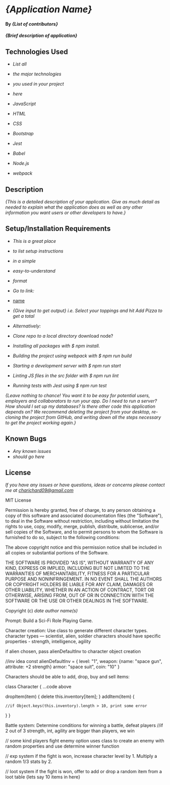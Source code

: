 # _{Application Name}_

#### By _**{List of contributors}**_

#### _{Brief description of application}_

## Technologies Used

* _List all_
* _the major technologies_
* _you used in your project_
* _here_

* _JavaScript_
* _HTML_
* _CSS_
* _Bootstrap_
* _Jest_
* _Babel_
* _Node.js_ 
* _webpack_

## Description

_{This is a detailed description of your application. Give as much detail as needed to explain what the application does as well as any other information you want users or other developers to have.}_

## Setup/Installation Requirements

* _This is a great place_
* _to list setup instructions_
* _in a simple_
* _easy-to-understand_
* _format_

* _Go to link:_
* [name](https://charichard09.github.io/name)
* _{Give input to get output} i.e. Select your toppings and hit Add Pizza to get a total_

* _Alternatively:_
* _Clone repo to a local directory_
download node?
* _Installing all packages with $ npm install._
* _Building the project using webpack with $ npm run build_
* _Starting a development server with $ npm run start_
* _Linting JS files in the src folder with $ npm run lint_
* _Running tests with Jest using $ npm run test_

_{Leave nothing to chance! You want it to be easy for potential users, employers and collaborators to run your app. Do I need to run a server? How should I set up my databases? Is there other code this application depends on? We recommend deleting the project from your desktop, re-cloning the project from GitHub, and writing down all the steps necessary to get the project working again.}_

## Known Bugs

* _Any known issues_
* _should go here_

## License

_If you have any issues or have questions, ideas or concerns please contact me at [charichard09@gmail.com](mailto:charichard09@gmail.com)_

MIT License

Permission is hereby granted, free of charge, to any person obtaining a copy
of this software and associated documentation files (the "Software"), to deal
in the Software without restriction, including without limitation the rights
to use, copy, modify, merge, publish, distribute, sublicense, and/or sell
copies of the Software, and to permit persons to whom the Software is
furnished to do so, subject to the following conditions:

The above copyright notice and this permission notice shall be included in all
copies or substantial portions of the Software.

THE SOFTWARE IS PROVIDED "AS IS", WITHOUT WARRANTY OF ANY KIND, EXPRESS OR
IMPLIED, INCLUDING BUT NOT LIMITED TO THE WARRANTIES OF MERCHANTABILITY,
FITNESS FOR A PARTICULAR PURPOSE AND NONINFRINGEMENT. IN NO EVENT SHALL THE
AUTHORS OR COPYRIGHT HOLDERS BE LIABLE FOR ANY CLAIM, DAMAGES OR OTHER
LIABILITY, WHETHER IN AN ACTION OF CONTRACT, TORT OR OTHERWISE, ARISING FROM,
OUT OF OR IN CONNECTION WITH THE SOFTWARE OR THE USE OR OTHER DEALINGS IN THE
SOFTWARE.

Copyright (c) _date_ _author name(s)_





Prompt: Build a Sci-Fi Role Playing Game.

Character creation: 
Use class to generate different character types. 
  character types — scientist, alien, soldier
  characters should have specific properties - strength, intelligence, agility

  if alien chosen, pass alienDefaultInv to character object creation

//inv idea
const alienDefaultInv = {
  level: "1",
  weapon: {name: "space gun", attribute: +2 strength}
  armor: "space suit",
  coin: "10"
  }

Characters should be able to add, drop, buy and sell items:

class Character {
  ...code above

  dropItem(item) {
    delete this.inventory[item];
  }
  addItem(item) {

    //if Object.keys(this.inventory).length > 10, print some error 
  }
}






Battle system: 
Determine conditions for winning a battle, defeat players
//if 2 out of 3 strength, int, agility are bigger than players, we win

// some kind players
fight enemy option uses class to create an enemy with random properties and use determine winner function 

// exp system
if the fight is won, increase character level by 1. Multiply a random 1/3 stats by 2.

// loot system
if the fight is won, offer to add or drop a random item from a loot table {lets say 10 items in here}


